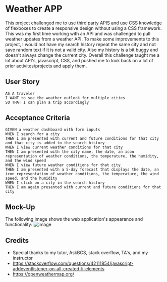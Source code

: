 #  Weather APP
This project challenged me to use third party APIS and use CSS knowledge of flexboxes to create a responsive design without using a CSS framework. This was my first time working with an API and was challenged to pull weather updates from a weather API. To make some improvements to this project, I would not have my search history repeat the same city and not save random text if it is not a valid city. Also my history is a bit buggy and doesn't always change the current city. Overall this challenge taught me a lot about API's, javascript, CSS, and pushed me to look back on a lot of prior activites/projects and apply them. 
## User Story

```
AS A traveler
I WANT to see the weather outlook for multiple cities
SO THAT I can plan a trip accordingly
```
## Acceptance Criteria

```
GIVEN a weather dashboard with form inputs
WHEN I search for a city
THEN I am presented with current and future conditions for that city and that city is added to the search history
WHEN I view current weather conditions for that city
THEN I am presented with the city name, the date, an icon representation of weather conditions, the temperature, the humidity, and the wind speed
WHEN I view future weather conditions for that city
THEN I am presented with a 5-day forecast that displays the date, an icon representation of weather conditions, the temperature, the wind speed, and the humidity
WHEN I click on a city in the search history
THEN I am again presented with current and future conditions for that city
```

## Mock-Up

The following image shows the web application's appearance and functionality:
![image](https://user-images.githubusercontent.com/111102789/203104174-9107111e-e08c-4838-ba00-95c96f79d668.png)


## Credits

* Special thanks to my tutor, AskBCS, stack overflow, TA's, and my instructor
* https://stackoverflow.com/questions/42111854/javascript-addeventlistener-on-all-created-li-elements
* https://openweathermap.org/